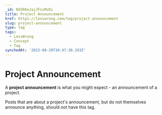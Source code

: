 ```yaml
---
_id: NX5R6eJajJFssMvDi
title: Project Announcement
href: https://lesswrong.com/tag/project-announcement
slug: project-announcement
type: tag
tags:
  - LessWrong
  - Concept
  - Tag
synchedAt: '2022-08-29T10:47:30.193Z'
---
```


# Project Announcement

A **project announcement** is what you might expect - an announcement of a project.

Posts that are about a project's announcement, but do not themselves announce anything, should not have this tag.
